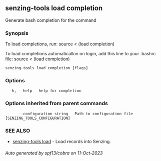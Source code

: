 ## senzing-tools load completion

Generate bash completion for the command

### Synopsis

To load completions, run:
source < (load completion)

To load completions automaticallon on login, add this line to your .bashrc file:
source < (load completion)


```
senzing-tools load completion [flags]
```

### Options

```
  -h, --help   help for completion
```

### Options inherited from parent commands

```
      --configuration string   Path to configuration file [SENZING_TOOLS_CONFIGURATION]
```

### SEE ALSO

* [senzing-tools load](senzing-tools_load.md)	 - Load records into Senzing.

###### Auto generated by spf13/cobra on 11-Oct-2023

